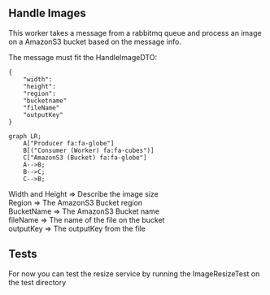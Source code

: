 ## Handle Images 

This worker takes a message from a rabbitmq queue and process an image on a AmazonS3 bucket based on the message info.

The message must fit the HandleImageDTO:
```
{
    "width": 
    "height": 
    "region":
    "bucketname"
    "fileName"
    "outputKey"
}
```
```mermaid
graph LR;
    A["Producer fa:fa-globe"]
    B[("Consumer (Worker) fa:fa-cubes")]
    C["AmazonS3 (Bucket) fa:fa-globe"]
    A-->B;
    B-->C;
    C-->B;
```
Width and Height => Describe the image size <br>
Region => The AmazonS3 Bucket region <br>
BucketName => The AmazonS3 Bucket name <br>
fileName => The name of the file on the bucket <br>
outputKey => The outputKey from the file <br>


## Tests



For now you can test the resize service by running the ImageResizeTest on the test directory